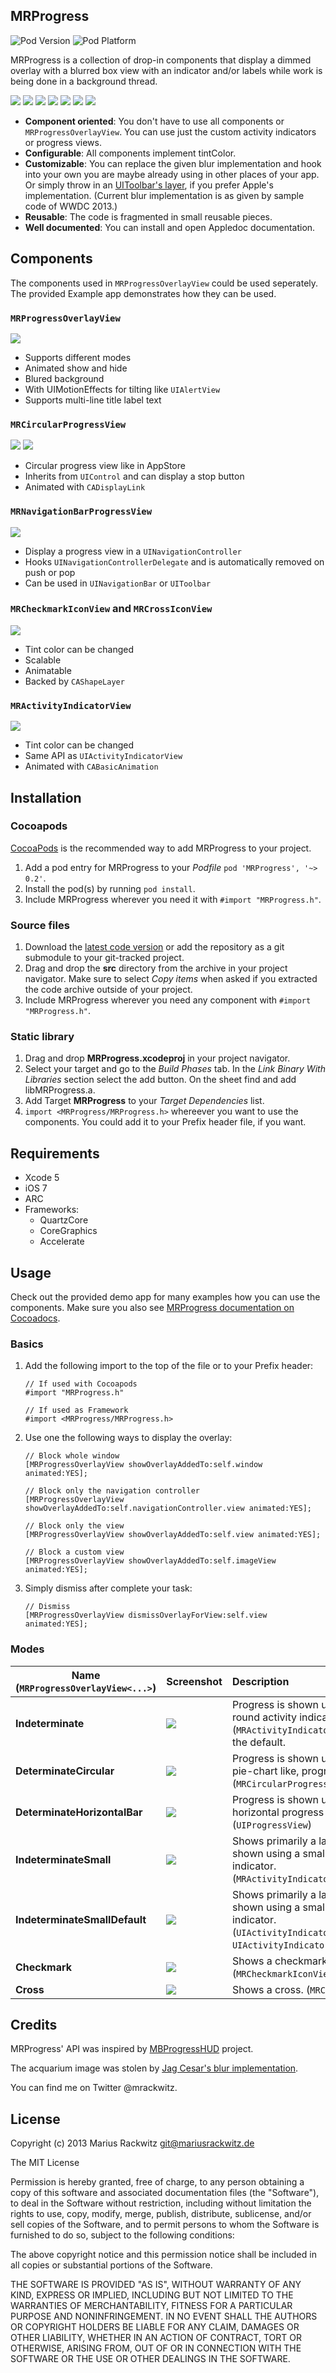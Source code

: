 ## MRProgress

![Pod Version](https://cocoapod-badges.herokuapp.com/v/MRProgress/badge.png)
![Pod Platform](https://cocoapod-badges.herokuapp.com/p/MRProgress/badge.png)

MRProgress is a collection of drop-in components that display a dimmed overlay with a blurred box view with an indicator and/or labels while work is being done in a background thread.

[![](/Images/screenshot_004_2.jpg)](/Images/screenshot_004.png)
[![](/Images/screenshot_005_2.jpg)](/Images/screenshot_005.png)
[![](/Images/screenshot_006_2.jpg)](/Images/screenshot_006.png)
[![](/Images/screenshot_007_2.jpg)](/Images/screenshot_007.png)
[![](/Images/screenshot_008_2.jpg)](/Images/screenshot_008.png)
[![](/Images/screenshot_009_2.jpg)](/Images/screenshot_009.png)
[![](/Images/screenshot_010_2.jpg)](/Images/screenshot_010.png)

* **Component oriented**: You don't have to use all components or ```MRProgressOverlayView```. You can use just the custom activity indicators or progress views.
* **Configurable**: All components implement tintColor.
* **Customizable**: You can replace the given blur implementation and hook into your own you are maybe already using in other places of your app. Or simply throw in an [UIToolbar's layer](https://github.com/JagCesar/iOS-blur), if you prefer Apple's implementation. (Current blur implementation is as given by sample code of WWDC 2013.)
* **Reusable**: The code is fragmented in small reusable pieces.
* **Well documented**: You can install and open Appledoc documentation.


## Components

The components used in ```MRProgressOverlayView``` could be used seperately.
The provided Example app demonstrates how they can be used.

### ```MRProgressOverlayView```

![](/Images/screenshot_004_1.jpg)

* Supports different modes
* Animated show and hide
* Blured background
* With UIMotionEffects for tilting like ```UIAlertView```
* Supports multi-line title label text


### ```MRCircularProgressView```

![](/Images/screenshot_001_1.jpg)
![](/Images/screenshot_002_1.jpg)

* Circular progress view like in AppStore
* Inherits from ```UIControl``` and can display a stop button
* Animated with ```CADisplayLink```


### ```MRNavigationBarProgressView```

![](/Images/screenshot_003_1.jpg)

* Display a progress view in a ```UINavigationController```
* Hooks ```UINavigationControllerDelegate``` and is automatically removed on push or pop
* Can be used in ```UINavigationBar``` or ```UIToolbar```


### ```MRCheckmarkIconView``` and ```MRCrossIconView```

![](/Images/screenshot_011_1.jpg)

* Tint color can be changed
* Scalable
* Animatable
* Backed by ```CAShapeLayer```


### ```MRActivityIndicatorView```

![](/Images/screenshot_012_1.jpg)

* Tint color can be changed
* Same API as ```UIActivityIndicatorView```
* Animated with ```CABasicAnimation```



## Installation

### Cocoapods

[CocoaPods](http://www.cocoapods.org) is the recommended way to add MRProgress to your project.

1. Add a pod entry for MRProgress to your *Podfile* ```pod 'MRProgress', '~> 0.2'```.
2. Install the pod(s) by running ```pod install```.
3. Include MRProgress wherever you need it with ```#import "MRProgress.h"```.


### Source files

1. Download the [latest code version](http://github.com/mrackwitz/MRProgress/archive/master.zip) or add the repository as a git submodule to your git-tracked project.
2. Drag and drop the **src** directory from the archive in your project navigator. Make sure to select *Copy items* when asked if you extracted the code archive outside of your project.
3. Include MRProgress wherever you need any component with ```#import "MRProgress.h"```.


### Static library

1. Drag and drop **MRProgress.xcodeproj** in your project navigator.
2. Select your target and go to the *Build Phases* tab. In the *Link Binary With Libraries* section select the add button. On the sheet find and add libMRProgress.a.
3. Add Target **MRProgress** to your *Target Dependencies* list.
4. ```import <MRProgress/MRProgress.h>``` whereever you want to use the components. You could add it to your Prefix header file, if you want.



## Requirements

* Xcode 5
* iOS 7
* ARC
* Frameworks:
    * QuartzCore
    * CoreGraphics
    * Accelerate



## Usage

Check out the provided demo app for many examples how you can use the components.
Make sure you also see [MRProgress documentation on Cocoadocs](http://cocoadocs.org/docsets/MRProgress/).

### Basics

1. Add the following import to the top of the file or to your Prefix header:

   ```
   // If used with Cocoapods
   #import "MRProgress.h"
   ```
    
   ```
   // If used as Framework
   #import <MRProgress/MRProgress.h>
   ```

2. Use one the following ways to display the overlay:

   ```
   // Block whole window
   [MRProgressOverlayView showOverlayAddedTo:self.window animated:YES];
   ```
    
   ```
   // Block only the navigation controller
   [MRProgressOverlayView showOverlayAddedTo:self.navigationController.view animated:YES];
   ```
    
   ```
   // Block only the view
   [MRProgressOverlayView showOverlayAddedTo:self.view animated:YES];
   ```
    
   ```
   // Block a custom view
   [MRProgressOverlayView showOverlayAddedTo:self.imageView animated:YES];
   ```

3. Simply dismiss after complete your task:

   ```
   // Dismiss
   [MRProgressOverlayView dismissOverlayForView:self.view animated:YES];
   ```

### Modes

Name (```MRProgressOverlayView<...>```)  | Screenshot                                                      | Description
---------------------------------------- | --------------------------------------------------------------- | :-----------
**Indeterminate**                        | [![](/Images/screenshot_004_2.jpg)](/Images/screenshot_004.png) | Progress is shown using a large round activity indicator view. (```MRActivityIndicatorView```) This is the default.
**DeterminateCircular**                  | [![](/Images/screenshot_005_2.jpg)](/Images/screenshot_005.png) | Progress is shown using a round, pie-chart like, progress view. (```MRCircularProgressView```)
**DeterminateHorizontalBar**             | [![](/Images/screenshot_006_2.jpg)](/Images/screenshot_006.png) | Progress is shown using a horizontal progress bar. (```UIProgressView```)
**IndeterminateSmall**                   | [![](/Images/screenshot_007_2.jpg)](/Images/screenshot_007.png) | Shows primarily a label. Progress is shown using a small activity indicator. (```MRActivityIndicatorView```)
**IndeterminateSmallDefault**            | [![](/Images/screenshot_008_2.jpg)](/Images/screenshot_008.png) | Shows primarily a label. Progress is shown using a small activity indicator. (```UIActivityIndicatorView``` in ```UIActivityIndicatorViewStyleGray```)
**Checkmark**                            | [![](/Images/screenshot_009_2.jpg)](/Images/screenshot_009.png) | Shows a checkmark. (```MRCheckmarkIconView```)
**Cross**                                | [![](/Images/screenshot_010_2.jpg)](/Images/screenshot_010.png) | Shows a cross. (```MRCrossIconView```)



## Credits

MRProgress' API was inspired by [MBProgressHUD](https://github.com/jdg/MBProgressHUD) project.

The acquarium image was stolen by [Jag Cesar's blur implementation](https://github.com/JagCesar/iOS-blur).

You can find me on Twitter @mrackwitz.



## License

Copyright (c) 2013 Marius Rackwitz git@mariusrackwitz.de

The MIT License

Permission is hereby granted, free of charge, to any person obtaining a copy of this software and associated documentation files (the "Software"), to deal in the Software without restriction, including without limitation the rights to use, copy, modify, merge, publish, distribute, sublicense, and/or sell copies of the Software, and to permit persons to whom the Software is furnished to do so, subject to the following conditions:

The above copyright notice and this permission notice shall be included in all copies or substantial portions of the Software.

THE SOFTWARE IS PROVIDED "AS IS", WITHOUT WARRANTY OF ANY KIND, EXPRESS OR IMPLIED, INCLUDING BUT NOT LIMITED TO THE WARRANTIES OF MERCHANTABILITY, FITNESS FOR A PARTICULAR PURPOSE AND NONINFRINGEMENT. IN NO EVENT SHALL THE AUTHORS OR COPYRIGHT HOLDERS BE LIABLE FOR ANY CLAIM, DAMAGES OR OTHER LIABILITY, WHETHER IN AN ACTION OF CONTRACT, TORT OR OTHERWISE, ARISING FROM, OUT OF OR IN CONNECTION WITH THE SOFTWARE OR THE USE OR OTHER DEALINGS IN THE SOFTWARE.
